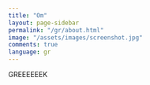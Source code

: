 ```yaml
---
title: "Om"
layout: page-sidebar
permalink: "/gr/about.html"
image: "/assets/images/screenshot.jpg"
comments: true
language: gr
---
```


GREEEEEEK
